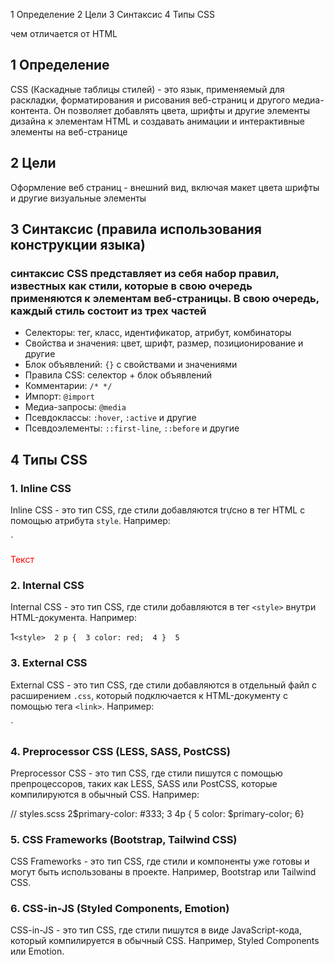 1 Определение 
2 Цели
3 Синтаксис
4 Типы CSS

чем отличается от HTML
 
## 1 Определение 

 CSS (Каскадные таблицы стилей) - это язык, применяемый для раскладки, форматирования и рисования веб-страниц и другого медиа-контента. Он позволяет добавлять цвета, шрифты и другие элементы дизайна к элементам HTML и создавать анимации и интерактивные элементы на веб-странице
## 2 Цели
 
 Оформление веб страниц - внешний вид, включая макет цвета шрифты и другие визуальные элементы 

## 3 Синтаксис (правила использования конструкции языка)
### синтаксис CSS представляет из себя набор правил, известных как стили, которые в свою очередь применяются к элементам веб-страницы. В свою очередь, каждый стиль состоит из трех частей
- Селекторы: тег, класс, идентификатор, атрибут, комбинаторы
- Свойства и значения: цвет, шрифт, размер, позиционирование и другие
- Блок объявлений: `{}` с свойствами и значениями
- Правила CSS: селектор + блок объявлений
- Комментарии: `/* */`
- Импорт: `@import`
- Медиа-запросы: `@media`
- Псевдоклассы: `:hover`, `:active` и другие
- Псевдоэлементы: `::first-line`, `::before` и другие

## 4 Типы CSS

### 1. Inline CSS

Inline CSS - это тип CSS, где стили добавляются trựcно в тег HTML с помощью атрибута `style`. Например:

`<p style="color: red;">Текст</p>

### 2. Internal CSS

Internal CSS - это тип CSS, где стили добавляются в тег `<style>` внутри HTML-документа. Например:

1`<style> 
2 p { 
3 color: red; 
4 } 
5`</style>

### 3. External CSS

External CSS - это тип CSS, где стили добавляются в отдельный файл с расширением `.css`, который подключается к HTML-документу с помощью тега `<link>`. Например:

`<link rel="stylesheet" type="text/css" href="styles.css">

### 4. Preprocessor CSS (LESS, SASS, PostCSS)

Preprocessor CSS - это тип CSS, где стили пишутся с помощью препроцессоров, таких как LESS, SASS или PostCSS, которые компилируются в обычный CSS. Например:

// styles.scss 
2$primary-color: #333; 
3 
4p { 
5 color: $primary-color; 
6}

### 5. CSS Frameworks (Bootstrap, Tailwind CSS)

CSS Frameworks - это тип CSS, где стили и компоненты уже готовы и могут быть использованы в проекте. Например, Bootstrap или Tailwind CSS.

### 6. CSS-in-JS (Styled Components, Emotion)

CSS-in-JS - это тип CSS, где стили пишутся в виде JavaScript-кода, который компилируется в обычный CSS. Например, Styled Components или Emotion.